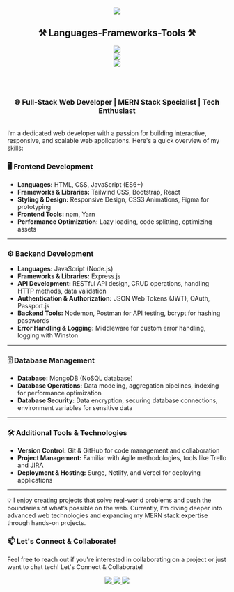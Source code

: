 
<h1 align="center">
    <img src="https://readme-typing-svg.herokuapp.com/?font=Righteous&size=35&center=true&vCenter=true&width=600&height=70&duration=5000&lines=Hi+I+am+Abdullah!+👋;+I+work+as+a+mern+stack+developer;" />
</h1>
<h2 align="center">⚒️ Languages-Frameworks-Tools ⚒️</h2>
<div align="center">
    <img src="https://skillicons.dev/icons?i=,html,css,tailwind,bootstrap,javascript,typescript,react,npm" /> <br>
    <img src="https://skillicons.dev/icons?i=,nodejs,firebase,express,mongodb," /> <br>
    <img src="https://skillicons.dev/icons?i=,vscode,github,git,figma,netlify," />
</div>

<br> <br>
<h3 align="center">🌐 Full-Stack Web Developer | MERN Stack Specialist | Tech Enthusiast</h3>

<br/>
I’m a dedicated web developer with a passion for building interactive, responsive, and scalable web applications. Here's a quick overview of my skills:


### 🖥️ Frontend Development
- **Languages:** HTML, CSS, JavaScript (ES6+)
- **Frameworks & Libraries:** Tailwind CSS, Bootstrap, React 
- **Styling & Design:** Responsive Design, CSS3 Animations, Figma for prototyping
- **Frontend Tools:** npm, Yarn
- **Performance Optimization:** Lazy loading, code splitting, optimizing assets

---

### ⚙️ Backend Development
- **Languages:** JavaScript (Node.js)
- **Frameworks & Libraries:** Express.js
- **API Development:** RESTful API design, CRUD operations, handling HTTP methods, data validation
- **Authentication & Authorization:** JSON Web Tokens (JWT), OAuth, Passport.js
- **Backend Tools:** Nodemon, Postman for API testing, bcrypt for hashing passwords
- **Error Handling & Logging:** Middleware for custom error handling, logging with Winston

---

### 🗄️ Database Management
- **Database:** MongoDB (NoSQL database)
- **Database Operations:** Data modeling, aggregation pipelines, indexing for performance optimization
- **Database Security:** Data encryption, securing database connections, environment variables for sensitive data

---

### 🛠️ Additional Tools & Technologies
- **Version Control:** Git & GitHub for code management and collaboration
- **Project Management:** Familiar with Agile methodologies, tools like Trello and JIRA
- **Deployment & Hosting:** Surge, Netlify, and Vercel for deploying applications

---
💡 I enjoy creating projects that solve real-world problems and push the boundaries of what’s possible on the web. Currently, I’m diving deeper into advanced web technologies and expanding my MERN stack expertise through hands-on projects.

### 📫 Let's Connect & Collaborate!

Feel free to reach out if you're interested in collaborating on a project or just want to chat tech!
 Let's Connect & Collaborate!
 
<div align="center"> 
  <a href="abdullah107189@gmail.com">
    <img src="https://img.shields.io/badge/Gmail-333333?style=for-the-badge&logo=gmail&logoColor=red" />
  </a>
  <a href="https://www.linkedin.com/in/md-abdullah-all-shamem-9b5308325/" target="_blank">
    <img src="https://img.shields.io/badge/LinkedIn-0077B5?style=for-the-badge&logo=linkedin&logoColor=white" target="_blank" />
  </a>
<a href="https://www.facebook.com/abdullah.shamem.5">
  <img src="https://img.shields.io/badge/Facebook-333333?style=for-the-badge&logo=facebook&logoColor=blue" />
</a>
</div>
